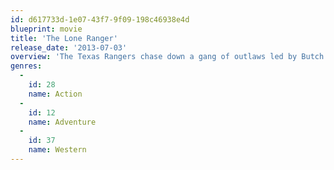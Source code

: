 ```yaml
---
id: d617733d-1e07-43f7-9f09-198c46938e4d
blueprint: movie
title: 'The Lone Ranger'
release_date: '2013-07-03'
overview: 'The Texas Rangers chase down a gang of outlaws led by Butch Cavendish, but the gang ambushes the Rangers, seemingly killing them all. One survivor is found, however, by an American Indian named Tonto, who nurses him back to health. The Ranger, donning a mask and riding a white stallion named Silver, teams up with Tonto to bring the unscrupulous gang and others of that ilk to justice.'
genres:
  -
    id: 28
    name: Action
  -
    id: 12
    name: Adventure
  -
    id: 37
    name: Western
---
```

